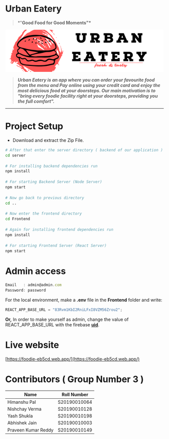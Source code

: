 # Urban Eatery

> \*"**Good Food for Good Moments"\***

![Untitled](Frontend/src/images/ReadmeCanvas.png)

> **_Urban Eatery is an app where you can order your favourite food from the menu and Pay online using your credit card and enjoy the most delicious food at your doorsteps. Our main motivation is to "bring every foodie facility right at your doorsteps, providing you the full comfort"._**

---

# Project Setup

- Download and extract the Zip File.

```bash
# After that enter the server directory ( backend of our application )
cd server

# For installing backend dependencies run
npm install

# For starting Backend Server (Node Server)
npm start

# Now go back to previous directory
cd ..

# Now enter the frontend directory
cd Frontend

# Again for installing frontend dependencies run
npm install

# For starting Frontend Server (React Server)
npm start
```

# Admin access

```jsx
Email   : admin@admin.com
Password: password
```

For the local environment, make a **.env** file in the **Frontend** folder and write:

```jsx
REACT_APP_BASE_URL = "83Rvm1KbI2RniLFxI8VZM56Zrou2";
```

**Or,** In order to make yourself as admin, change the value of REACT_APP_BASE_URL with the firebase **[uid](https://firebase.google.com/docs/auth/web/manage-users)**.

# Live website

[https://foodie-eb5cd.web.app/](https://foodie-eb5cd.web.app/)

# Contributors ( Group Number 3 )

| Name                | Roll Number  |
| ------------------- | ------------ |
| Himanshu Pal        | S20190010064 |
| Nishchay Verma      | S20190010128 |
| Yash Shukla         | S20190010198 |
| Abhishek Jain       | S20190010003 |
| Praveen Kumar Reddy | S20190010149 |
